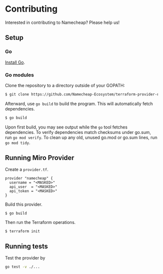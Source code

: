# Contributing

Interested in contributing to Namecheap? Please help us!

## Setup

### Go

[Install Go](https://golang.org/doc/install). 

### Go modules

Clone the repository to a directory outside of your GOPATH:

```bash
$ git clone https://github.com/Namecheap-Ecosystem/terraform-provider-namecheap
```

Afterward, use `go build` to build the program. This will automatically fetch dependencies.

```bash
$ go build
```

Upon first build, you may see output while the `go` tool fetches dependencies.
To verify dependencies match checksums under go.sum, run `go mod verify`.
To clean up any old, unused go.mod or go.sum lines, run `go mod tidy`.

## Running Miro Provider

Create a `provider.tf`.

```hcl
provider "namecheap" {
  username = "<MASKED>"
  api_user  = "<MASKED>"
  api_token = "<MASKED>"
}
```

Build this provider.

```console
$ go build
```

Then run the Terraform operations.

```console
$ terraform init
```

## Running tests

Test the provider by

```bash
go test -v ./...
```
